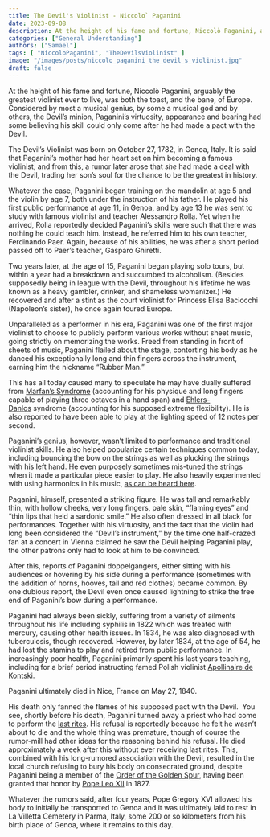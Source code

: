 ```yaml
---
title: The Devil's Violinist - Niccolo` Paganini
date: 2023-09-08
description: At the height of his fame and fortune, Niccolò Paganini, arguably the greatest violinist ever to live, was both the toast, and the bane, of Europe. Considered by most a musical genius, by some a musical god and by others, the Devil’s minion, Paganini’s virtuosity, appearance and bearing had some believing his skill could only come after he had made a pact with the Devil.
categories: ["General Understanding"]
authors: ["Samael"]
tags: [ "NiccoloPaganini", "TheDevilsViolinist" ]
image: "/images/posts/niccolo_paganini_the_devil_s_violinist.jpg"
draft: false
---
```



At the height of his fame and fortune, Niccolò Paganini, arguably the greatest violinist ever to live, was both the toast, and the bane, of Europe. Considered by most a musical genius, by some a musical god and by others, the Devil’s minion, Paganini’s virtuosity, appearance and bearing had some believing his skill could only come after he had made a pact with the Devil.

The Devil’s Violinist was born on October 27, 1782, in Genoa, Italy. It is said that Paganini’s mother had her heart set on him becoming a famous violinist, and from this, a rumor later arose that _she_ had made a deal with the Devil, trading her son’s soul for the chance to be the greatest in history.

Whatever the case, Paganini began training on the mandolin at age 5 and the violin by age 7, both under the instruction of his father. He played his first public performance at age 11, in Genoa, and by age 13 he was sent to study with famous violinist and teacher Alessandro Rolla. Yet when he arrived, Rolla reportedly decided Paganini’s skills were such that there was nothing he could teach him. Instead, he referred him to his own teacher, Ferdinando Paer. Again, because of his abilities, he was after a short period passed off to Paer’s teacher, Gasparo Ghiretti.

Two years later, at the age of 15, Paganini began playing solo tours, but within a year had a breakdown and succumbed to alcoholism. (Besides supposedly being in league with the Devil, throughout his lifetime he was known as a heavy gambler, drinker, and shameless womanizer.) He recovered and after a stint as the court violinist for Princess Elisa Baciocchi (Napoleon’s sister), he once again toured Europe.

Unparalleled as a performer in his era, Paganini was one of the first major violinist to choose to publicly perform various works without sheet music, going strictly on memorizing the works. Freed from standing in front of sheets of music, Paganini flailed about the stage, contorting his body as he danced his exceptionally long and thin fingers across the instrument, earning him the nickname “Rubber Man.”

This has all today caused many to speculate he may have dually suffered from [Marfan’s Syndrome](http://en.wikipedia.org/wiki/Marfan_syndrome) (accounting for his physique and long fingers capable of playing three octaves in a hand span) and [Ehlers-Danlos](http://en.wikipedia.org/wiki/Ehlers%E2%80%93Danlos_syndrome) syndrome (accounting for his supposed extreme flexibility). He is also reported to have been able to play at the lighting speed of 12 notes per second.

Paganini’s genius, however, wasn’t limited to performance and traditional violinist skills. He also helped popularize certain techniques common today, including bouncing the bow on the strings as well as plucking the strings with his left hand. He even purposely sometimes mis-tuned the strings when it made a particular piece easier to play. He also heavily experimented with using harmonics in his music, [as can be heard here](https://www.youtube.com/watch?v=yJtHpX_iJqU).

Paganini, himself, presented a striking figure. He was tall and remarkably thin, with hollow cheeks, very long fingers, pale skin, “flaming eyes” and “thin lips that held a sardonic smile.” He also often dressed in all black for performances. Together with his virtuosity, and the fact that the violin had long been considered the “Devil’s instrument,” by the time one half-crazed fan at a concert in Vienna claimed he saw the Devil helping Paganini play, the other patrons only had to look at him to be convinced.

After this, reports of Paganini doppelgangers, either sitting with his audiences or hovering by his side during a performance (sometimes with the addition of horns, hooves, tail and red clothes) became common. By one dubious report, the Devil even once caused lightning to strike the free end of Paganini’s bow during a performance.

Paganini had always been sickly, suffering from a variety of ailments throughout his life including syphilis in 1822 which was treated with mercury, causing other health issues. In 1834, he was also diagnosed with tuberculosis, though recovered. However, by later 1834, at the age of 54, he had lost the stamina to play and retired from public performance. In increasingly poor health, Paganini primarily spent his last years teaching, including for a brief period instructing famed Polish violinist [Apollinaire de Kontski](http://en.wikipedia.org/wiki/Apollinaire_de_Kontski).

Paganini ultimately died in Nice, France on May 27, 1840.

His death only fanned the flames of his supposed pact with the Devil.  You see, shortly before his death, Paganini turned away a priest who had come to perform the [last rites](http://en.wikipedia.org/wiki/Last_rites). His refusal is reportedly because he felt he wasn’t about to die and the whole thing was premature, though of course the rumor-mill had other ideas for the reasoning behind his refusal. He died approximately a week after this without ever receiving last rites. This, combined with his long-rumored association with the Devil, resulted in the local church refusing to bury his body on consecrated ground, despite Paganini being a member of the [Order of the Golden Spur](http://en.wikipedia.org/wiki/Order_of_the_Golden_Spur), having been granted that honor by [Pope Leo XII](http://en.wikipedia.org/wiki/Pope_Leo_XII) in 1827.

Whatever the rumors said, after four years, Pope Gregory XVI allowed his body to initially be transported to Genoa and it was ultimately laid to rest in La Villetta Cemetery in Parma, Italy, some 200 or so kilometers from his birth place of Genoa, where it remains to this day.